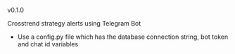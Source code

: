 v0.1.0

Crosstrend strategy alerts using Telegram Bot

- Use a config.py file which has the database connection string, bot token and chat id variables